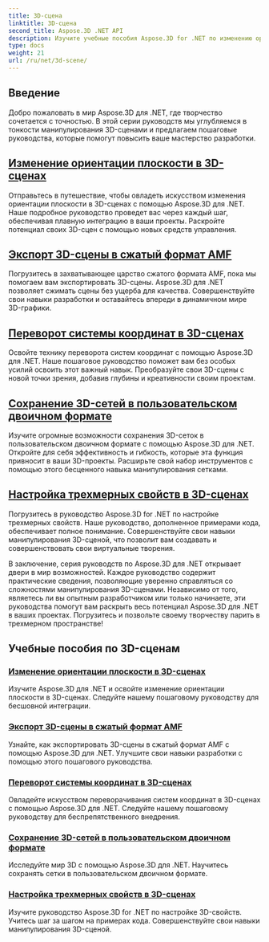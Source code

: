 ```yaml
---
title: 3D-сцена
linktitle: 3D-сцена
second_title: Aspose.3D .NET API
description: Изучите учебные пособия Aspose.3D for .NET по изменению ориентации плоскости, экспорту сцен в сжатый формат AMF, переворачиванию систем координат и многому другому.
type: docs
weight: 21
url: /ru/net/3d-scene/
---
```

## Введение

Добро пожаловать в мир Aspose.3D для .NET, где творчество сочетается с точностью. В этой серии руководств мы углубляемся в тонкости манипулирования 3D-сценами и предлагаем пошаговые руководства, которые помогут повысить ваше мастерство разработки.

## [Изменение ориентации плоскости в 3D-сценах](./change-plane-orientation/)

Отправьтесь в путешествие, чтобы овладеть искусством изменения ориентации плоскости в 3D-сценах с помощью Aspose.3D для .NET. Наше подробное руководство проведет вас через каждый шаг, обеспечивая плавную интеграцию в ваши проекты. Раскройте потенциал своих 3D-сцен с помощью новых средств управления.

## [Экспорт 3D-сцены в сжатый формат AMF](./export-scene-compressed-amf/)

Погрузитесь в захватывающее царство сжатого формата AMF, пока мы помогаем вам экспортировать 3D-сцены. Aspose.3D для .NET позволяет сжимать сцены без ущерба для качества. Совершенствуйте свои навыки разработки и оставайтесь впереди в динамичном мире 3D-графики.

## [Переворот системы координат в 3D-сценах](./flip-coordinate-system/)

Освойте технику переворота систем координат с помощью Aspose.3D для .NET. Наше пошаговое руководство поможет вам без особых усилий освоить этот важный навык. Преобразуйте свои 3D-сцены с новой точки зрения, добавив глубины и креативности своим проектам.

## [Сохранение 3D-сетей в пользовательском двоичном формате](./save-3d-meshes-binary-format/)

Изучите огромные возможности сохранения 3D-сеток в пользовательском двоичном формате с помощью Aspose.3D для .NET. Откройте для себя эффективность и гибкость, которые эта функция привносит в ваши 3D-проекты. Расширьте свой набор инструментов с помощью этого бесценного навыка манипулирования сетками.

## [Настройка трехмерных свойств в 3D-сценах](./set-3d-properties/)

Погрузитесь в руководство Aspose.3D for .NET по настройке трехмерных свойств. Наше руководство, дополненное примерами кода, обеспечивает полное понимание. Совершенствуйте свои навыки манипулирования 3D-сценой, что позволит вам создавать и совершенствовать свои виртуальные творения.

В заключение, серия руководств по Aspose.3D для .NET открывает двери в мир возможностей. Каждое руководство содержит практические сведения, позволяющие уверенно справляться со сложностями манипулирования 3D-сценами. Независимо от того, являетесь ли вы опытным разработчиком или только начинаете, эти руководства помогут вам раскрыть весь потенциал Aspose.3D для .NET в ваших проектах. Погрузитесь и позвольте своему творчеству парить в трехмерном пространстве!
## Учебные пособия по 3D-сценам
### [Изменение ориентации плоскости в 3D-сценах](./change-plane-orientation/)
Изучите Aspose.3D для .NET и освойте изменение ориентации плоскости в 3D-сценах. Следуйте нашему пошаговому руководству для бесшовной интеграции.
### [Экспорт 3D-сцены в сжатый формат AMF](./export-scene-compressed-amf/)
Узнайте, как экспортировать 3D-сцены в сжатый формат AMF с помощью Aspose.3D для .NET. Улучшите свои навыки разработки с помощью этого пошагового руководства.
### [Переворот системы координат в 3D-сценах](./flip-coordinate-system/)
Овладейте искусством переворачивания систем координат в 3D-сценах с помощью Aspose.3D для .NET. Следуйте нашему пошаговому руководству для беспрепятственного внедрения.
### [Сохранение 3D-сетей в пользовательском двоичном формате](./save-3d-meshes-binary-format/)
Исследуйте мир 3D с помощью Aspose.3D для .NET. Научитесь сохранять сетки в пользовательском двоичном формате.
### [Настройка трехмерных свойств в 3D-сценах](./set-3d-properties/)
Изучите руководство Aspose.3D for .NET по настройке 3D-свойств. Учитесь шаг за шагом на примерах кода. Совершенствуйте свои навыки манипулирования 3D-сценой.